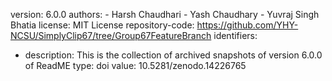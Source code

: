   version: 6.0.0
  authors:
    - Harsh Chaudhari
    - Yash Chaudhary
    - Yuvraj Singh Bhatia
  license: MIT License
  repository-code: https://github.com/YHY-NCSU/SimplyClip67/tree/Group67FeatureBranch
  identifiers:
  - description: This is the collection of archived snapshots of version 6.0.0 of ReadME
    type: doi
    value: 10.5281/zenodo.14226765
